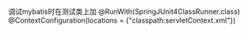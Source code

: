 调试mybatis时在测试类上加
@RunWith(SpringJUnit4ClassRunner.class)
@ContextConfiguration(locations = {"classpath:servletContext.xml"})
